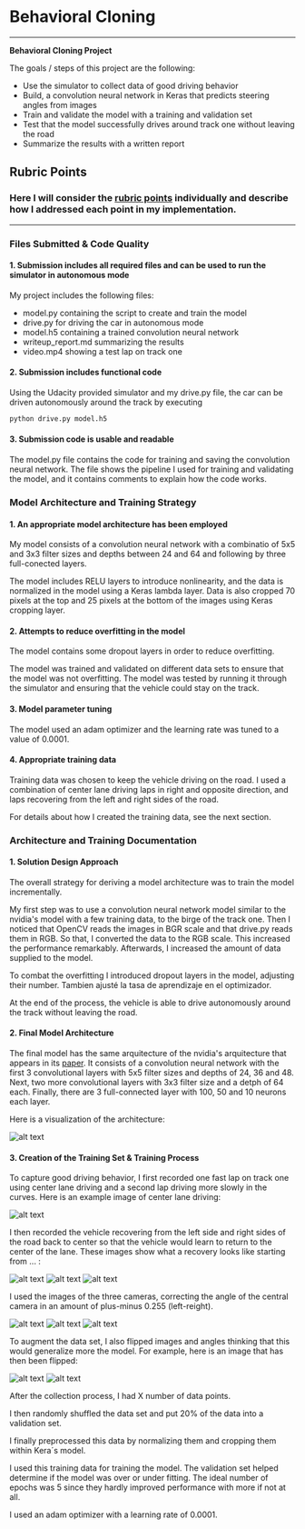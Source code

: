 # **Behavioral Cloning** 

---

**Behavioral Cloning Project**

The goals / steps of this project are the following:
* Use the simulator to collect data of good driving behavior
* Build, a convolution neural network in Keras that predicts steering angles from images
* Train and validate the model with a training and validation set
* Test that the model successfully drives around track one without leaving the road
* Summarize the results with a written report


[//]: # (Image References)

[image1]: ./examples/nvidia-model.png "Model Visualization"
[image2]: ./examples/center.jpg "Center lane"
[image3]: ./examples/recover1.jpg "Recovery Image"
[image4]: ./examples/recover2.jpg "Recovery Image"
[image5]: ./examples/recover3.jpg "Recovery Image"
[image6]: ./examples/left.jpg "Left Camera"
[image7]: ./examples/center.jpg "Center Camera"
[image8]: ./examples/right.jpg "Right Camera"
[image9]: ./examples/center.jpg "Normal Image"
[image10]: ./examples/flipping.jpg "Flipped Image"

## Rubric Points
### Here I will consider the [rubric points](https://review.udacity.com/#!/rubrics/432/view) individually and describe how I addressed each point in my implementation.  

---
### Files Submitted & Code Quality

#### 1. Submission includes all required files and can be used to run the simulator in autonomous mode

My project includes the following files:
* model.py containing the script to create and train the model
* drive.py for driving the car in autonomous mode
* model.h5 containing a trained convolution neural network 
* writeup_report.md summarizing the results
* video.mp4 showing a test lap on track one

#### 2. Submission includes functional code
Using the Udacity provided simulator and my drive.py file, the car can be driven autonomously around the track by executing 
```sh
python drive.py model.h5
```

#### 3. Submission code is usable and readable

The model.py file contains the code for training and saving the convolution neural network. The file shows the pipeline I used for training and validating the model, and it contains comments to explain how the code works.

### Model Architecture and Training Strategy

#### 1. An appropriate model architecture has been employed

My model consists of a convolution neural network with a combinatio of 5x5 and 3x3 filter sizes and depths between 24 and 64 and following by three full-conected layers.

The model includes RELU layers to introduce nonlinearity, and the data is normalized in the model using a Keras lambda layer. Data is also cropped 70 pixels at the top and 25 pixels at the bottom of the images using Keras cropping layer.

#### 2. Attempts to reduce overfitting in the model

The model contains some dropout layers in order to reduce overfitting. 

The model was trained and validated on different data sets to ensure that the model was not overfitting. The model was tested by running it through the simulator and ensuring that the vehicle could stay on the track.

#### 3. Model parameter tuning

The model used an adam optimizer and the learning rate was tuned to a value of 0.0001.

#### 4. Appropriate training data

Training data was chosen to keep the vehicle driving on the road. I used a combination of center lane driving laps in right and opposite direction, and laps recovering from the left and right sides of the road.

For details about how I created the training data, see the next section. 

### Architecture and Training Documentation

#### 1. Solution Design Approach

The overall strategy for deriving a model architecture was to train the model incrementally.

My first step was to use a convolution neural network model similar to the nvidia's model with a few training data, to the birge of the track one. Then I noticed that OpenCV reads the images in BGR scale and that drive.py reads them in RGB. So that, I converted the data to the RGB scale. This increased the performance remarkably. Afterwards, I increased the amount of data supplied to the model.

To combat the overfitting I introduced dropout layers in the model, adjusting their number. Tambien ajusté la tasa de aprendizaje en el optimizador.

At the end of the process, the vehicle is able to drive autonomously around the track without leaving the road.

#### 2. Final Model Architecture

The final model has the same arquitecture of the nvidia's arquitecture that appears in its [paper](https://arxiv.org/pdf/1604.07316v1.pdf).
It consists of a convolution neural network with the first 3 convolutional layers with 5x5 filter sizes and depths of 24, 36 and 48. Next, two more convolutional layers
with 3x3 filter size and a detph of 64 each. Finally, there are 3 full-connected layer with 100, 50 and 10 neurons each layer.

Here is a visualization of the architecture:

![alt text][image1]

#### 3. Creation of the Training Set & Training Process

To capture good driving behavior, I first recorded one fast lap on track one using center lane driving and a second lap driving more slowly in the curves. Here is an example image of center lane driving:

![alt text][image2]

I then recorded the vehicle recovering from the left side and right sides of the road back to center so that the vehicle would learn to return to the center of the lane. These images show what a recovery looks like starting from ... :

![alt text][image3]
![alt text][image4]
![alt text][image5]

I used the images of the three cameras, correcting the angle of the central camera in an amount of plus-minus 0.255 (left-reight).

![alt text][image6]
![alt text][image7]
![alt text][image8]

To augment the data set, I also flipped images and angles thinking that this would generalize more the model. For example, here is an image that has then been flipped:

![alt text][image9]
![alt text][image10]


After the collection process, I had X number of data points.

I then randomly shuffled the data set and put 20% of the data into a validation set. 

I finally preprocessed this data by normalizing them and cropping them within Kera´s model.

I used this training data for training the model. The validation set helped determine if the model was over or under fitting. 
The ideal number of epochs was 5 since they hardly improved performance with more if not at all.

I used an adam optimizer with a learning rate of 0.0001.
